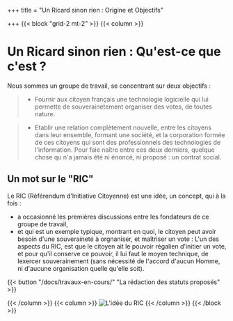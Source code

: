 +++
title = "Un Ricard sinon rien : Origine et Objectifs"

+++
{{< block "grid-2 mt-2" >}}
{{< column >}}

# Un Ricard sinon rien : Qu'est-ce que c'est ?

Nous sommes un groupe de travail, se concentrant sur deux objectifs :

> * Fournir aux citoyen français une technologie logicielle qui lui permette de souverainetement organiser des votes, de toutes nature.

> * Etablir une relation complètement nouvelle, entre les citoyens dans leur ensemble, formant une société, et la corporation formée de ces citoyens qui sont des professionnels des technologies de l'information. Pour faie naître entre ces deux derniers, quelque chose qu n'a jamais été ni énoncé, ni proposé : un contrat social.

## Un mot sur le "RIC"

Le RIC (Référendum d'Initiative Citoyenne) est une idée, un concept, qui à la fois :
* a occasionné les premières discussions entre les fondateurs de ce groupe de travail,
* et qui est un exemple typique, montrant en quoi, le citoyen peut avoir besoin d'une souveraineté à orgnaniser, et maîtriser un vote : L'un des aspects du RIC, est que le citoyen ait le pouvoir régalien d'initier un vote, et pour qu'il conserve ce pouvoir, il lui faut le moyen technique, de lexercer souverainement (sans nécessité de l'accord d'aucun Homme, ni d'aucune organisation quelle qu'elle soit).


 {{< button "/docs/travaux-en-cours/" "La rédaction des statuts proposés" >}}




{{< /column >}}
{{< column >}}
![L'idée du RIC](./images/ric_accueil.png)
{{< /column >}}
{{< /block >}}
